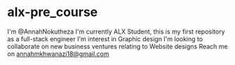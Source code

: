 # alx-pre_course
I'm @AnnahNokutheza
I'm currently ALX Student, this is my first repository as a full-stack engineer
I'm interest in Graphic design
I'm looking to collaborate on new business ventures relating to Website designs
Reach me on annahmkhwanazi18@gmail.com
